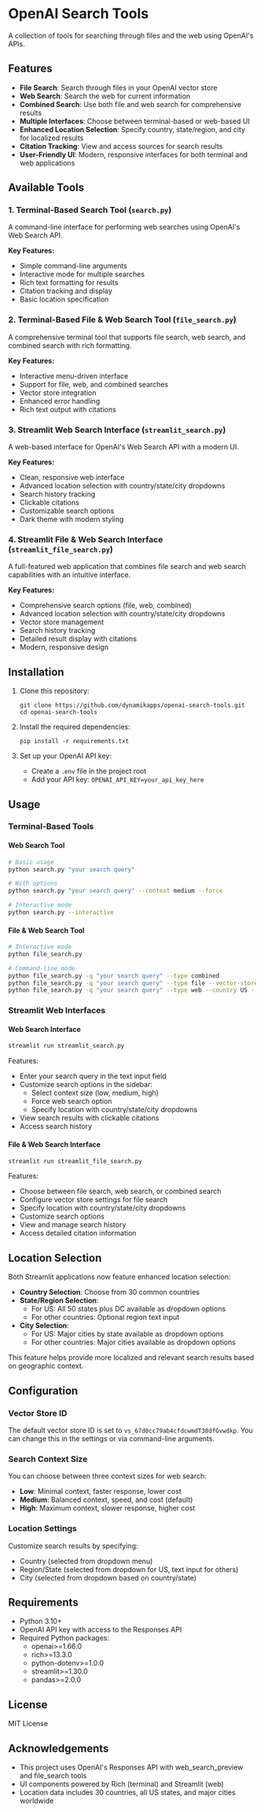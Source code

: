 # OpenAI Search Tools

A collection of tools for searching through files and the web using OpenAI's APIs.

## Features

- **File Search**: Search through files in your OpenAI vector store
- **Web Search**: Search the web for current information
- **Combined Search**: Use both file and web search for comprehensive results
- **Multiple Interfaces**: Choose between terminal-based or web-based UI
- **Enhanced Location Selection**: Specify country, state/region, and city for localized results
- **Citation Tracking**: View and access sources for search results
- **User-Friendly UI**: Modern, responsive interfaces for both terminal and web applications

## Available Tools

### 1. Terminal-Based Search Tool (`search.py`)

A command-line interface for performing web searches using OpenAI's Web Search API.

**Key Features:**

- Simple command-line arguments
- Interactive mode for multiple searches
- Rich text formatting for results
- Citation tracking and display
- Basic location specification

### 2. Terminal-Based File & Web Search Tool (`file_search.py`)

A comprehensive terminal tool that supports file search, web search, and combined search with rich formatting.

**Key Features:**

- Interactive menu-driven interface
- Support for file, web, and combined searches
- Vector store integration
- Enhanced error handling
- Rich text output with citations

### 3. Streamlit Web Search Interface (`streamlit_search.py`)

A web-based interface for OpenAI's Web Search API with a modern UI.

**Key Features:**

- Clean, responsive web interface
- Advanced location selection with country/state/city dropdowns
- Search history tracking
- Clickable citations
- Customizable search options
- Dark theme with modern styling

### 4. Streamlit File & Web Search Interface (`streamlit_file_search.py`)

A full-featured web application that combines file search and web search capabilities with an intuitive interface.

**Key Features:**

- Comprehensive search options (file, web, combined)
- Advanced location selection with country/state/city dropdowns
- Vector store management
- Search history tracking
- Detailed result display with citations
- Modern, responsive design

## Installation

1. Clone this repository:

   ```
   git clone https://github.com/dynamikapps/openai-search-tools.git
   cd openai-search-tools
   ```

2. Install the required dependencies:

   ```
   pip install -r requirements.txt
   ```

3. Set up your OpenAI API key:
   - Create a `.env` file in the project root
   - Add your API key: `OPENAI_API_KEY=your_api_key_here`

## Usage

### Terminal-Based Tools

#### Web Search Tool

```bash
# Basic usage
python search.py "your search query"

# With options
python search.py "your search query" --context medium --force

# Interactive mode
python search.py --interactive
```

#### File & Web Search Tool

```bash
# Interactive mode
python file_search.py

# Command-line mode
python file_search.py -q "your search query" --type combined
python file_search.py -q "your search query" --type file --vector-store-id "your_vector_store_id"
python file_search.py -q "your search query" --type web --country US --city "New York"
```

### Streamlit Web Interfaces

#### Web Search Interface

```bash
streamlit run streamlit_search.py
```

Features:

- Enter your search query in the text input field
- Customize search options in the sidebar:
  - Select context size (low, medium, high)
  - Force web search option
  - Specify location with country/state/city dropdowns
- View search results with clickable citations
- Access search history

#### File & Web Search Interface

```bash
streamlit run streamlit_file_search.py
```

Features:

- Choose between file search, web search, or combined search
- Configure vector store settings for file search
- Specify location with country/state/city dropdowns
- Customize search options
- View and manage search history
- Access detailed citation information

## Location Selection

Both Streamlit applications now feature enhanced location selection:

- **Country Selection**: Choose from 30 common countries
- **State/Region Selection**:
  - For US: All 50 states plus DC available as dropdown options
  - For other countries: Optional region text input
- **City Selection**:
  - For US: Major cities by state available as dropdown options
  - For other countries: Major cities available as dropdown options

This feature helps provide more localized and relevant search results based on geographic context.

## Configuration

### Vector Store ID

The default vector store ID is set to `vs_67d0cc79ab4cfdcwmdT38dfGvwdkp`. You can change this in the settings or via command-line arguments.

### Search Context Size

You can choose between three context sizes for web search:

- **Low**: Minimal context, faster response, lower cost
- **Medium**: Balanced context, speed, and cost (default)
- **High**: Maximum context, slower response, higher cost

### Location Settings

Customize search results by specifying:

- Country (selected from dropdown menu)
- Region/State (selected from dropdown for US, text input for others)
- City (selected from dropdown based on country/state)

## Requirements

- Python 3.10+
- OpenAI API key with access to the Responses API
- Required Python packages:
  - openai>=1.66.0
  - rich>=13.3.0
  - python-dotenv>=1.0.0
  - streamlit>=1.30.0
  - pandas>=2.0.0

## License

MIT License

## Acknowledgements

- This project uses OpenAI's Responses API with web_search_preview and file_search tools
- UI components powered by Rich (terminal) and Streamlit (web)
- Location data includes 30 countries, all US states, and major cities worldwide
